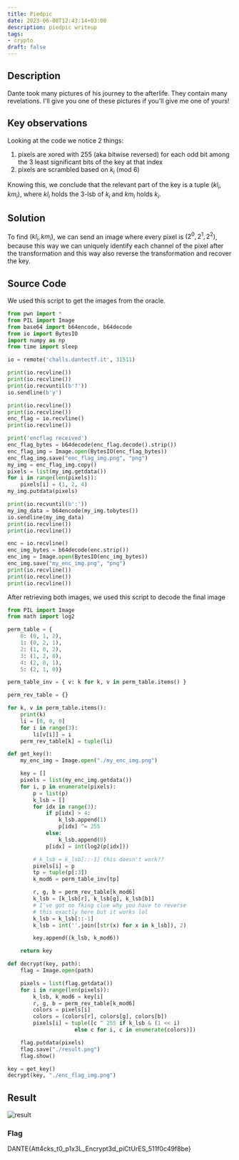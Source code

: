 ```yaml
---
title: Piedpic
date: 2023-06-08T12:43:14+03:00
description: piedpic writeup
tags:
- crypto
draft: false
---
```


## Description

Dante took many pictures of his journey to the afterlife. They contain many revelations. I'll give you one of these pictures if you'll give me one of yours!

## Key observations

Looking at the code we notice 2 things:
1. pixels are xored with 255 (aka bitwise reversed) for each odd bit among the
    3 least significant bits of the key at that index
2. pixels are scrambled based on $k_i$ (mod 6)

Knowing this, we conclude that the relevant part of the key is a tuple $(kl_i, km_i)$, where $kl_i$ holds the 3-lsb of $k_i$ and $km_i$ holds $k_i % 6$.

## Solution

To find $(kl_i, km_i)$, we can send an image where every pixel is $(2^0, 2^1, 2^2)$, because this way we can uniquely identify each channel of the pixel after the transformation and this way also reverse the transformation and recover the key.

## Source Code

We used this script to get the images from the oracle.

``` python
from pwn import *
from PIL import Image
from base64 import b64encode, b64decode
from io import BytesIO
import numpy as np
from time import sleep

io = remote('challs.dantectf.it', 31511)

print(io.recvline())
print(io.recvline())
print(io.recvuntil(b'?'))
io.sendline(b'y')

print(io.recvline())
print(io.recvline())
enc_flag = io.recvline()
print(io.recvline())

print('encflag received')
enc_flag_bytes = b64decode(enc_flag.decode().strip())
enc_flag_img = Image.open(BytesIO(enc_flag_bytes))
enc_flag_img.save("enc_flag_img.png", "png")
my_img = enc_flag_img.copy()
pixels = list(my_img.getdata())
for i in range(len(pixels)):
    pixels[i] = (1, 2, 4)
my_img.putdata(pixels)

print(io.recvuntil(b':'))
my_img_data = b64encode(my_img.tobytes())
io.sendline(my_img_data)
print(io.recvline())
print(io.recvline())

enc = io.recvline()
enc_img_bytes = b64decode(enc.strip())
enc_img = Image.open(BytesIO(enc_img_bytes))
enc_img.save("my_enc_img.png", "png")
print(io.recvline())
print(io.recvline())
print(io.recvline())
```

After retrieving both images, we used this script to decode the final image

``` python
from PIL import Image
from math import log2

perm_table = {
    0: (0, 1, 2),
    1: (0, 2, 1),
    2: (1, 0, 2),
    3: (1, 2, 0),
    4: (2, 0, 1),
    5: (2, 1, 0)}

perm_table_inv = { v: k for k, v in perm_table.items() }

perm_rev_table = {}

for k, v in perm_table.items():
    print(k)
    li = [0, 0, 0]
    for i in range(3):
        li[v[i]] = i
    perm_rev_table[k] = tuple(li)

def get_key():
    my_enc_img = Image.open("./my_enc_img.png")

    key = []
    pixels = list(my_enc_img.getdata())
    for i, p in enumerate(pixels):
        p = list(p)
        k_lsb = []
        for idx in range(3):
            if p[idx] > 4:
                k_lsb.append(1)
                p[idx] ^= 255
            else:
                k_lsb.append(0)
            p[idx] = int(log2(p[idx]))

        # k_lsb = k_lsb[::-1] this doesn't work??
        pixels[i] = p
        tp = tuple(p[:3])
        k_mod6 = perm_table_inv[tp]

        r, g, b = perm_rev_table[k_mod6]
        k_lsb = [k_lsb[r], k_lsb[g], k_lsb[b]]
        # I've got no fking clue why you have to reverse
        # this exactly here but it works lol
        k_lsb = k_lsb[::-1]
        k_lsb = int(''.join([str(x) for x in k_lsb]), 2)

        key.append((k_lsb, k_mod6))

    return key

def decrypt(key, path):
    flag = Image.open(path)

    pixels = list(flag.getdata())
    for i in range(len(pixels)):
        k_lsb, k_mod6 = key[i]
        r, g, b = perm_rev_table[k_mod6]
        colors = pixels[i]
        colors = (colors[r], colors[g], colors[b])
        pixels[i] = tuple([c ^ 255 if k_lsb & (1 << i) 
                     else c for i, c in enumerate(colors)])

    flag.putdata(pixels)
    flag.save("./result.png")
    flag.show()

key = get_key()
decrypt(key, "./enc_flag_img.png")
```

## Result

![result](/images/dantectf_2023/piedpic.png)

### Flag

DANTE{Att4cks_t0_p1x3L_Encrypt3d_piCtUrES_511f0c49f8be}
